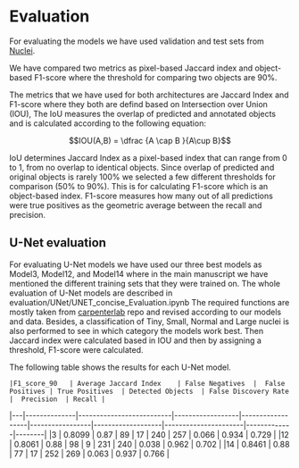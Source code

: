 # Evaluation

For evaluating the models we have used validation and test sets from  [Nuclei](https://www.sciencedirect.com/science/article/pii/S2352340922009726).

We have compared two metrics as pixel-based Jaccard index and object-based F1-score where the threshold for comparing two objects are 90%.

The metrics that we have used for both architectures are Jaccard Index and F1-score where they both are defind based on Intersection over Union (IOU),
The IoU measures the overlap of predicted and annotated objects and is calculated according to the following equation:

```math
IOU(A,B) = \dfrac {A \cap B }{A\cup B}
```

IoU determines Jaccard Index as a pixel-based index that can range from 0 to 1, from no overlap to identical objects. 
Since overlap of predicted and original objects is rarely 100\% we selected a few different thresholds for comparison (50\% to 90\%). This is for calculating F1-score which is an object-based index. F1-score measures how many out of all predictions were true positives as the geometric average between the recall and precision.


## U-Net evaluation

For evaluating U-Net models we have used our three best models as Model3, Model12, and Model14 where in the main manuscript we have mentioned 
the different training sets that they were trained on. 
The whole evaluation of U-Net models are described in evaluation/UNet/UNET_concise_Evaluation.ipynb
The required functions are mostly taken from  [carpenterlab](https://github.com/carpenterlab/unet4nuclei.git) repo and revised according to our models and data.
Besides, a classification of Tiny, Small, Normal and Large nuclei is also performed to see in which category the models work best.
Then Jaccard index were calculated based in IOU and then by assigning a threshold, F1-score were calculated.

The following table shows the results for each U-Net model.



    |F1_score_90   | Average Jaccard Index    | False Negatives  |  False Positives | True Positives  | Detected Objects  | False Discovery Rate |  Precision  | Recall |
|---|--------------|--------------------------|------------------|------------------|-----------------|-------------------|----------------------|-------------|--------|
|3  | 0.8099       | 0.87                     | 89               |   17             | 240             | 257               |  0.066               |    0.934    |  0.729 |
|12 | 0.8061       | 0.88                     | 98               |   9              | 231             | 240               |  0.038               |    0.962    |  0.702 |
|14 | 0.8461       | 0.88                     | 77               |   17             | 252             | 269               |  0.063               |    0.937    |  0.766 |